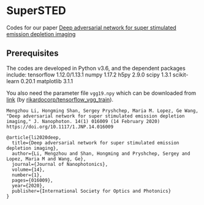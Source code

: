# SuperSTED
Codes for our paper [Deep adversarial network for super stimulated emission depletion imaging](https://doi.org/10.1117/1.JNP.14.016009)

## Prerequisites
The codes are developed in Python v3.6, and the dependent packages include:
tensorflow 1.12.0/1.13.1
numpy 1.17.2
h5py 2.9.0
scipy 1.3.1
scikit-learn 0.20.1
matplotlib 3.1.1

You also need the parameter file `vgg19.npy` which can be downloaded from [link](https://www.dropbox.com/s/691wtp4oq5ip38p/vgg19.npy) (by [rikardocorp/tensorflow_vgg_train](https://github.com/rikardocorp/tensorflow_vgg_train)).



```
Mengzhou Li, Hongming Shan, Sergey Pryshchep, Maria M. Lopez, Ge Wang, "Deep adversarial network for super stimulated emission depletion imaging," J. Nanophoton. 14(1) 016009 (14 February 2020) https://doi.org/10.1117/1.JNP.14.016009
```

```
@article{li2020deep,
  title={Deep adversarial network for super stimulated emission depletion imaging},
  author={Li, Mengzhou and Shan, Hongming and Pryshchep, Sergey and Lopez, Maria M and Wang, Ge},
  journal={Journal of Nanophotonics},
  volume={14},
  number={1},
  pages={016009},
  year={2020},
  publisher={International Society for Optics and Photonics}
}
```
